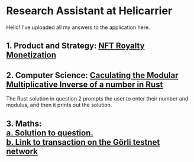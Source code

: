 # Research Assistant at Helicarrier

Hello! I've uploaded all my answers to the application here.

## 1. Product and Strategy: [NFT Royalty Monetization](https://github.com/moyela/helicarrier/blob/main/Product%20and%20Strategy/NFT-royalties.pdf)

## 2. Computer Science: [Caculating the Modular Multiplicative Inverse of a number in Rust](https://github.com/moyela/helicarrier/blob/main/modularInverse.rs)
The Rust solution in question 2 prompts the user to enter their number and modulus, and then it prints out the solution.

## 3. Maths: <br/>[a. Solution to question.](https://github.com/moyela/helicarrier/blob/main/Maths/Math%201.md) <br/>[b. Link to transaction on the Görli testnet network](https://github.com/moyela/helicarrier/blob/main/Maths/Math%202.md)
